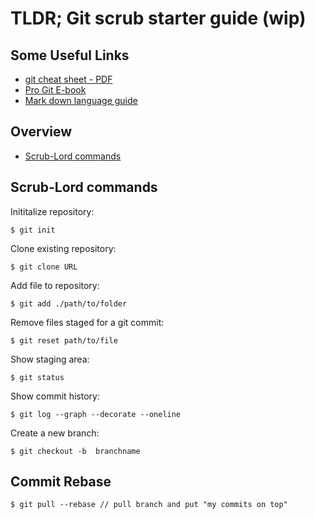 # TLDR; Git scrub starter guide (wip)

## Some Useful Links

* [git cheat sheet - PDF](https://services.github.com/on-demand/downloads/github-git-cheat-sheet.pdf)
* [Pro Git E-book](https://git-scm.com/book/en/v2)
* [Mark down language guide](https://guides.github.com/features/mastering-markdown/)

## Overview
* [Scrub-Lord commands](#scrub-lord-commands)

## Scrub-Lord commands
Inititalize repository:
```
$ git init
```
Clone existing repository:
```
$ git clone URL
```
Add file to repository:
```
$ git add ./path/to/folder
```
Remove files staged for a git commit:
```
$ git reset path/to/file
```
Show staging area:
```
$ git status
```
Show commit history:
```
$ git log --graph --decorate --oneline
```
Create a new branch:
```
$ git checkout -b  branchname
```

## Commit Rebase
```
$ git pull --rebase // pull branch and put "my commits on top"
```
